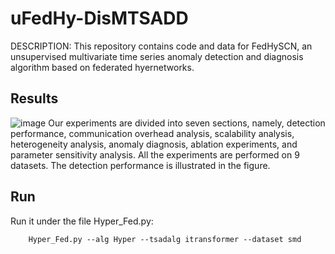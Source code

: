 # uFedHy-DisMTSADD

DESCRIPTION: This repository contains code and data for FedHySCN, an unsupervised multivariate time series anomaly detection and diagnosis algorithm based on federated hyernetworks.

## Results
![image](https://github.com/Hjfyoyo/FedHySCN/assets/106068833/5dd3ded5-75fd-416c-b0f6-22e62eaf4907)
Our experiments are divided into seven sections, namely, detection performance, communication overhead analysis, scalability analysis, heterogeneity analysis, anomaly diagnosis, ablation experiments, and parameter sensitivity analysis. All the experiments are performed on 9 datasets. The detection performance is illustrated in the figure.

## Run
Run it under the file Hyper_Fed.py:
```
    Hyper_Fed.py --alg Hyper --tsadalg itransformer --dataset smd
